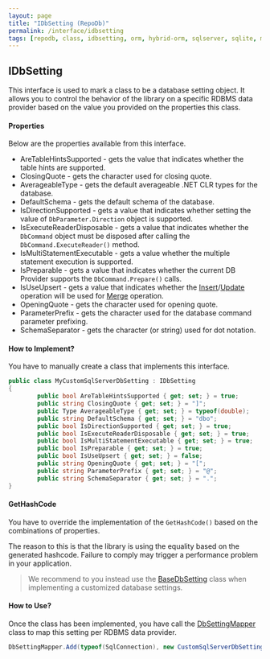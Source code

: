 ```yaml
---
layout: page
title: "IDbSetting (RepoDb)"
permalink: /interface/idbsetting
tags: [repodb, class, idbsetting, orm, hybrid-orm, sqlserver, sqlite, mysql, postgresql]
---
```


## IDbSetting

This interface is used to mark a class to be a database setting object. It allows you to control the behavior of the library on a specific RDBMS data provider based on the value you provided on the properties this class.

#### Properties

Below are the properties available from this interface.

- AreTableHintsSupported - gets the value that indicates whether the table hints are supported.
- ClosingQuote - gets the character used for closing quote.
- AverageableType - gets the default averageable .NET CLR types for the database.
- DefaultSchema - gets the default schema of the database.
- IsDirectionSupported - gets a value that indicates whether setting the value of `DbParameter.Direction` object is supported.
- IsExecuteReaderDisposable - gets a value that indicates whether the `DbCommand` object must be disposed after calling the `DbCommand.ExecuteReader()` method.
- IsMultiStatementExecutable - gets a value whether the multiple statement execution is supported.
- IsPreparable - gets a value that indicates whether the current DB Provider supports the `DbCommand.Prepare()` calls.
- IsUseUpsert - gets a value that indicates whether the [Insert](/operation/insert)/[Update](/operation/update) operation will be used for [Merge](/operation/merge) operation.
- OpeningQuote - gets the character used for opening quote.
- ParameterPrefix - gets the character used for the database command parameter prefixing.
- SchemaSeparator - gets the character (or string) used for dot notation.

#### How to Implement?

You have to manually create a class that implements this interface.

```csharp
public class MyCustomSqlServerDbSetting : IDbSetting
{
        public bool AreTableHintsSupported { get; set; } = true;
        public string ClosingQuote { get; set; } = "]";
        public Type AverageableType { get; set; } = typeof(double);
        public string DefaultSchema { get; set; } = "dbo";
        public bool IsDirectionSupported { get; set; } = true;
        public bool IsExecuteReaderDisposable { get; set; } = true;
        public bool IsMultiStatementExecutable { get; set; } = true;
        public bool IsPreparable { get; set; } = true;
        public bool IsUseUpsert { get; set; } = false;
        public string OpeningQuote { get; set; } = "[";
        public string ParameterPrefix { get; set; } = "@";
        public string SchemaSeparator { get; set; } = ".";
}
```

#### GetHashCode

You have to override the implementation of the `GetHashCode()` based on the combinations of properties.

The reason to this is that the library is using the equality based on the generated hashcode. Failure to comply may trigger a performance problem in your application.

> We recommend to you instead use the [BaseDbSetting](/class/basedbsetting) class when implementing a customized database settings.

#### How to Use?

Once the class has been implemented, you have call the [DbSettingMapper](/mapper/dbsettingmapper) class to map this setting per RDBMS data provider.

```csharp
DbSettingMapper.Add(typeof(SqlConnection), new CustomSqlServerDbSetting(), true);
```